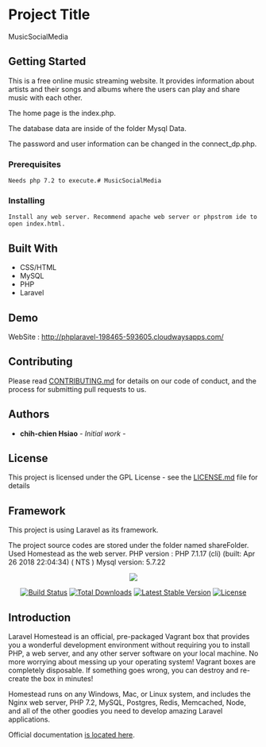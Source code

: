 # Project Title

MusicSocialMedia

## Getting Started

This is a free online music streaming website. It provides information about artists and their songs and albums where the users can play and share music with each other. 

The home page is the index.php.

The database data are inside of the folder Mysql Data.

The password and user information can be changed in the connect_dp.php.


### Prerequisites
```
Needs php 7.2 to execute.# MusicSocialMedia
```

### Installing
```
Install any web server. Recommend apache web server or phpstrom ide to open index.html. 
```
## Built With

* CSS/HTML
* MySQL
* PHP
* Laravel

## Demo

WebSite : http://phplaravel-198465-593605.cloudwaysapps.com/


## Contributing

Please read [CONTRIBUTING.md](https://gist.github.com/PurpleBooth/b24679402957c63ec426) for details on our code of conduct, and the process for submitting pull requests to us.


## Authors

* **chih-chien Hsiao** - *Initial work* - 


## License

This project is licensed under the GPL License - see the [LICENSE.md](LICENSE.md) file for details

## Framework

This project is using Laravel as its framework.

The project source codes are stored under the folder named shareFolder. Used Homestead as the web server.
PHP version : PHP 7.1.17 (cli) (built: Apr 26 2018 22:04:34) ( NTS )
Mysql version: 5.7.22

<p align="center"><img src="https://laravel.com/assets/img/components/logo-homestead.svg"></p>

<p align="center">
<a href="https://travis-ci.org/laravel/homestead"><img src="https://travis-ci.org/laravel/homestead.svg" alt="Build Status"></a>
<a href="https://packagist.org/packages/laravel/homestead"><img src="https://poser.pugx.org/laravel/homestead/d/total.svg" alt="Total Downloads"></a>
<a href="https://packagist.org/packages/laravel/homestead"><img src="https://poser.pugx.org/laravel/homestead/v/stable.svg" alt="Latest Stable Version"></a>
<a href="https://packagist.org/packages/laravel/homestead"><img src="https://poser.pugx.org/laravel/homestead/license.svg" alt="License"></a>
</p>

## Introduction

Laravel Homestead is an official, pre-packaged Vagrant box that provides you a wonderful development environment without requiring you to install PHP, a web server, and any other server software on your local machine. No more worrying about messing up your operating system! Vagrant boxes are completely disposable. If something goes wrong, you can destroy and re-create the box in minutes!

Homestead runs on any Windows, Mac, or Linux system, and includes the Nginx web server, PHP 7.2, MySQL, Postgres, Redis, Memcached, Node, and all of the other goodies you need to develop amazing Laravel applications.

Official documentation [is located here](https://laravel.com/docs/homestead).
